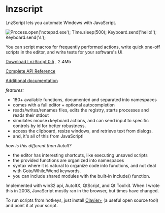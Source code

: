 lnzscript
==========

LnzScript lets you automate Windows with JavaScript.

![Process.open('notepad.exe'); Time.sleep(500); Keyboard.send('hello!'); Keyboard.send('<Ctrl>s');](http://downpoured.github.com/lnz/shot.png "")

You can script macros for frequently performed actions, write quick one-off scripts in the editor,
and write tests for your software's UI.

[Download LnzScript 0.5](http://launchorz.googlecode.com/files/lnz_script_0.5.exe) , 2.4Mb

[Complete API Reference](http://downpoured.github.com/lnz/documentation.xml)

[Additional documentation](http://downpoured.github.com/lnz/)

*features:*

* 180+ available functions, documented and separated into namespaces
* comes with a full editor + optional autocompletion
* reads/writes/renames files, edits the registry, starts processes and reads their stdout 
* simulates mouse+keyboard actions, and can send input to specific controls by id for better robustness.
* access the clipboard, resize windows, and retrieve text from dialogs.
* and, it's all of this from JavaScript!

*how is this different than AutoIt?*

* the editor has interesting shortcuts, like executing unsaved scripts
* the provided functions are organized into namespaces
* syntax where it is natural to organize code into functions, and not deal with Goto/While/Wend keywords. 
* you can include shared modules with the built-in include() function.

Implemented with win32 api, AutoItX, QtScript, and Qt Toolkit. When I wrote this in 2008, JavaScript mostly ran in the browser, but times have changed.

To run scripts from hotkeys, just install [Clavier+](http://utilfr42.free.fr/util/Clavier.php?sLang=en) (a useful open source tool) and
point it at your script.


